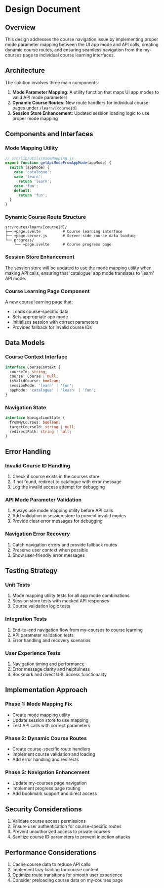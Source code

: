 # Design Document

## Overview

This design addresses the course navigation issue by implementing proper mode parameter mapping between the UI app mode and API calls, creating dynamic course routes, and ensuring seamless navigation from the my-courses page to individual course learning interfaces.

## Architecture

The solution involves three main components:

1. **Mode Parameter Mapping**: A utility function that maps UI app modes to valid API mode parameters
2. **Dynamic Course Routes**: New route handlers for individual course pages under `/learn/[courseId]`
3. **Session Store Enhancement**: Updated session loading logic to use proper mode mapping

## Components and Interfaces

### Mode Mapping Utility

```javascript
// src/lib/utils/modeMapping.js
export function getApiModeFromAppMode(appMode) {
  switch (appMode) {
    case 'catalogue':
    case 'learn':
      return 'learn';
    case 'fun':
    default:
      return 'fun';
  }
}
```

### Dynamic Course Route Structure

```
src/routes/learn/[courseId]/
├── +page.svelte          # Course learning interface
├── +page.server.js       # Server-side course data loading
└── progress/
    └── +page.svelte      # Course progress page
```

### Session Store Enhancement

The session store will be updated to use the mode mapping utility when making API calls, ensuring that 'catalogue' app mode translates to 'learn' API mode.

### Course Learning Page Component

A new course learning page that:

- Loads course-specific data
- Sets appropriate app mode
- Initializes session with correct parameters
- Provides fallback for invalid course IDs

## Data Models

### Course Context Interface

```typescript
interface CourseContext {
  courseId: string;
  course: Course | null;
  isValidCourse: boolean;
  sessionMode: 'learn' | 'fun';
  appMode: 'catalogue' | 'learn' | 'fun';
}
```

### Navigation State

```typescript
interface NavigationState {
  fromMyCourses: boolean;
  targetCourseId: string | null;
  redirectPath: string | null;
}
```

## Error Handling

### Invalid Course ID Handling

1. Check if course exists in the courses store
2. If not found, redirect to catalogue with error message
3. Log the invalid access attempt for debugging

### API Mode Parameter Validation

1. Always use mode mapping utility before API calls
2. Add validation in session store to prevent invalid modes
3. Provide clear error messages for debugging

### Navigation Error Recovery

1. Catch navigation errors and provide fallback routes
2. Preserve user context when possible
3. Show user-friendly error messages

## Testing Strategy

### Unit Tests

1. Mode mapping utility tests for all app mode combinations
2. Session store tests with mocked API responses
3. Course validation logic tests

### Integration Tests

1. End-to-end navigation flow from my-courses to course learning
2. API parameter validation tests
3. Error handling and recovery scenarios

### User Experience Tests

1. Navigation timing and performance
2. Error message clarity and helpfulness
3. Bookmark and direct URL access functionality

## Implementation Approach

### Phase 1: Mode Mapping Fix

- Create mode mapping utility
- Update session store to use mapping
- Test API calls with correct parameters

### Phase 2: Dynamic Course Routes

- Create course-specific route handlers
- Implement course validation and loading
- Add error handling and redirects

### Phase 3: Navigation Enhancement

- Update my-courses page navigation
- Implement progress page routing
- Add bookmark support and direct access

## Security Considerations

1. Validate course access permissions
2. Ensure user authentication for course-specific routes
3. Prevent unauthorized access to private courses
4. Sanitize course ID parameters to prevent injection attacks

## Performance Considerations

1. Cache course data to reduce API calls
2. Implement lazy loading for course content
3. Optimize route transitions for smooth user experience
4. Consider preloading course data on my-courses page
